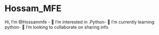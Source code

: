 # Hossam_MFE
Hi, I’m @Hossammfe - 👀 I’m interested in .Python- 🌱 I’m currently learning python- 💞️ I’m looking to collaborate on sharing info
